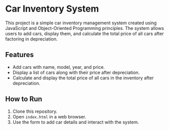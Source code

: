 # Car Inventory System

This project is a simple car inventory management system created using JavaScript and Object-Oriented Programming principles. The system allows users to add cars, display them, and calculate the total price of all cars after factoring in depreciation.

## Features
- Add cars with name, model, year, and price.
- Display a list of cars along with their price after depreciation.
- Calculate and display the total price of all cars in the inventory after depreciation.

## How to Run
1. Clone this repository.
2. Open `index.html` in a web browser.
3. Use the form to add car details and interact with the system.